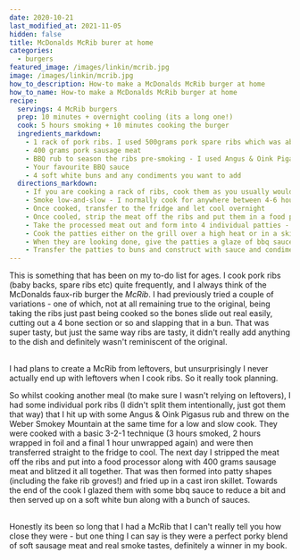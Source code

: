 ```yaml
---
date: 2020-10-21
last_modified_at: 2021-11-05
hidden: false
title: McDonalds McRib burer at home
categories:
  - burgers
featured_image: /images/linkin/mcrib.jpg
image: /images/linkin/mcrib.jpg
how_to_description: How-to make a McDonalds McRib burger at home
how_to_name: How-to make a McDonalds McRib burger at home
recipe:
  servings: 4 McRib burgers
  prep: 10 minutes + overnight cooling (its a long one!)
  cook: 5 hours smoking + 10 minutes cooking the burger
  ingredients_markdown:
    - 1 rack of pork ribs. I used 500grams pork spare ribs which was about 5 individual but very meaty ribs
    - 400 grams pork sausage meat
    - BBQ rub to season the ribs pre-smoking - I used Angus & Oink Pigasus, but use your favourite
    - Your favourite BBQ sauce
    - 4 soft white buns and any condiments you want to add
  directions_markdown:
    - If you are cooking a rack of ribs, cook them as you usually would - remove the thin white membrane from the underside of the ribs and season generously with your favourite rub
    - Smoke low-and-slow - I normally cook for anywhere between 4-6 hours at around 110 degrees centigrade, depending on the thickness of the ribs, with up to the last three hours wrapped in foil, but check on them as you go, baby backs can normally be done in less than 4 hours if you wrap them
    - Once cooked, transfer to the fridge and let cool overnight
    - Once cooled, strip the meat off the ribs and put them in a food processor along with the 400 grams sausage meat. At this point you can also add in a generous squirt of BBQ sauce to mix through
    - Take the processed meat out and form into 4 individual patties - you can shape them into faux rib shapes with grooves if you are feeling especially nostalgic
    - Cook the patties either on the grill over a high heat or in a skillet - probably around 10 minutes (again depending on thickness of the patty).
    - When they are looking done, give the patties a glaze of bbq sauce and cook a bit further so it reduces and goes slightly sticky
    - Transfer the patties to buns and construct with sauce and condiments as you please and eat immediately
---
```



This is something that has been on my to-do list for ages. I cook pork ribs (baby backs, spare ribs etc) quite frequently, and I always think of the McDonalds faux-rib burger the _McRib_. I had previously tried a couple of variations - one of which, not at all remaining true to the original, being taking the ribs just past being cooked so the bones slide out real easily, cutting out a 4 bone section or so and slapping that in a bun. That was super tasty, but just the same way ribs are tasty, it didn't really add anything to the dish and definitely wasn't reminiscent of the original.
<br>
<br>

I had plans to create a McRib from leftovers, but unsurprisingly I never actually end up with leftovers when I cook ribs. So it really took planning.

So whilst cooking another meal (to make sure I wasn't relying on leftovers), I had some individual pork ribs (I didn't split them intentionally, just got them that way) that I hit up with some Angus & Oink Pigasus rub and threw on the Weber Smokey Mountain at the same time for a low and slow cook. They were cooked with a basic 3-2-1 technique (3 hours smoked, 2 hours wrapped in foil and a final 1 hour unwrapped again) and were then transferred straight to the fridge to cool. The next day I stripped the meat off the ribs and put into a food processor along with 400 grams sausage meat and blitzed it all together. That was then formed into patty shapes (including the fake rib groves!) and fried up in a cast iron skillet. Towards the end of the cook I glazed them with some bbq sauce to reduce a bit and then served up on a soft white bun along with a bunch of sauces.
<br>
<br>

Honestly its been so long that I had a McRib that I can't really tell you how close they were - but one thing I can say is they were a perfect porky blend of soft sausage meat and real smoke tastes, definitely a winner in my book.
